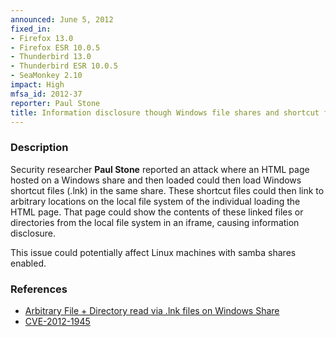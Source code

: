 ```yaml
---
announced: June 5, 2012
fixed_in:
- Firefox 13.0
- Firefox ESR 10.0.5
- Thunderbird 13.0
- Thunderbird ESR 10.0.5
- SeaMonkey 2.10
impact: High
mfsa_id: 2012-37
reporter: Paul Stone
title: Information disclosure though Windows file shares and shortcut files
---
```


<h3>Description</h3>

<p>Security researcher <strong>Paul Stone</strong> reported an attack where an
HTML page hosted on a Windows share and then loaded could then load Windows
shortcut files (.lnk) in the same share. These shortcut files could then link to
arbitrary locations on the local file system of the individual loading the HTML
page. That page could show the contents of these linked files or directories
from the local file system in an iframe, causing information disclosure.
</p>

<p class="note">This issue could potentially affect Linux machines with samba
shares enabled.</p>


<h3>References</h3>

<ul>
  <li><a href="https://bugzilla.mozilla.org/show_bug.cgi?id=670514">
      Arbitrary File + Directory read via .lnk files on Windows Share</a></li>
  <li><a href="http://cve.mitre.org/cgi-bin/cvename.cgi?name=CVE-2012-1945" class="ex-ref">CVE-2012-1945</a></li>
</ul>



